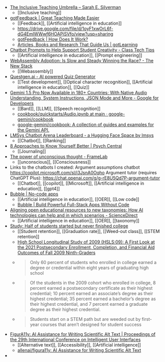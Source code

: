 - [The Inclusive Teaching Umbrella – Sarah E. Silverman](https://sarahemilysilverman.com/2024/04/09/the-inclusive-teaching-umbrella/)
	- [[Inclusive teaching]]
- [gotFeedback | Great Teaching Made Easier](https://www.gotfeedback.com/)
	- [[Feedback]], [[Artificial intelligence in education]]
	- https://drive.google.com/file/d/1oyF1xwOrL6f-dG4EmIWWwf6HOAPiSVfo/view?usp=sharing
	- [gotFeedback | How Does It Work?](https://gotlearning.webflow.io/how-does-it-work)
	- [Articles, Books and Research That Guide Us | gotLearning](https://www.gotfeedback.com/blogs/articles-books-and-research-that-guide-us)
- [Chatbot Prompts to Help Support Student Creativity - Class Tech Tips](https://classtechtips.com/2024/03/27/student-creativity/)
	- [[Artificial intelligence in education]], [[Prompt engineering]]
- [WebAssembly Adoption: Is Slow and Steady Winning the Race? - The New Stack](https://thenewstack.io/webassembly-adoption-is-slow-and-steady-winning-the-race/)
	- [[Webassembly]]
- [Questgen.ai - AI powered Quiz Generator](https://dashboard.questgen.ai/image-to-quiz)
	- [[Test development]], [[Optical character recognition]], [[Artificial intelligence in education]], [[Quiz]]
- [Gemini 1.5 Pro Now Available in 180+ Countries; With Native Audio Understanding, System Instructions, JSON Mode and More - Google for Developers](https://developers.googleblog.com/2024/04/gemini-15-pro-in-public-preview-with-new-features.html?m=1)
	- [[Bard]], [[LLM]], [[Speech recognition]]
	- [cookbook/quickstarts/Audio.ipynb at main · google-gemini/cookbook](https://github.com/google-gemini/cookbook/blob/main/quickstarts/Audio.ipynb)
	- [google-gemini/cookbook: A collection of guides and examples for the Gemini API.](https://github.com/google-gemini/cookbook)
- [LMSys Chatbot Arena Leaderboard - a Hugging Face Space by lmsys](https://huggingface.co/spaces/lmsys/chatbot-arena-leaderboard)
	- [[Chatbot]], [[Ranking]]
- [8 Approaches to Know Yourself Better | Psych Central](https://psychcentral.com/health/ways-to-get-to-know-yourself-better#why-it-matters)
	- [[Journaling]]
- [The power of unconscious thought - FrameLab](https://www.theframelab.org/p/the-power-of-unconscious-thought)
	- [[unconscious]], [[Consciousness]]
- Links to the chatbots I created: 
  Argument assumptions chatbot https://copilot.microsoft.com/sl/i3JsnA0Oqho
  Argument tutor (requires ChatGPT Plus): https://chat.openai.com/g/g-rE8U5Qd7P-argument-tutor
	- [[Chatbot]], [[copilot]], [[Microsoft]], [[Artificial intelligence in education]], [[gpt4]]
- [Bubble | No-code apps](https://sheap.bubbleapps.io/oer)
	- [[Artificial intelligence in education]], [[OER]], [[Low code]]
	- [Bubble | Build Powerful Full-Stack Apps Without Code](https://bubble.io/)
- [Aligning open educational resources to new taxonomies: How AI technologies can help and in which scenarios - ScienceDirect](https://www.sciencedirect.com/science/article/abs/pii/S0360131524000411)
	- [[Artificial intelligence in education]], [[OER]], [[taxonomy]]
- [Study: Half of students started but never finished college](https://www.insidehighered.com/news/students/academics/2024/04/10/study-half-students-started-never-finished-college?mc_cid=2aa0c0eaa9)
	- [[Student retention]], [[Graduation rate]], [[Weed-out class]], [[STEM retention]]
	- [High School Longitudinal Study of 2009 (HSLS:09): A First Look at the 2021 Postsecondary Enrollment, Completion, and Financial Aid Outcomes of Fall 2009 Ninth-Graders](https://nces.ed.gov/pubsearch/pubsinfo.asp?pubid=2024022)
	- >Only 60 percent of students who enrolled in college earned a degree or credential within eight years of graduating high school
	- >Of the students in the 2009 cohort who enrolled in college, 8 percent earned a postsecondary certificate as their highest credential; 10 percent earned an associate’s degree as their highest credential; 35 percent earned a bachelor’s degree as their highest credential, and 7 percent earned a graduate degree as their highest credential.
	- >Students start on a STEM path but are weeded out by first-year courses that aren’t designed for student success
- [FigurA11y: AI Assistance for Writing Scientific Alt Text | Proceedings of the 29th International Conference on Intelligent User Interfaces](https://dl.acm.org/doi/10.1145/3640543.3645212)
	- [[Alternative text]], [[Accessibility]], [[Artificial intelligence]]
	- [allenai/figura11y: AI Assistance for Writing Scientific Alt Text](https://github.com/allenai/figura11y)
-